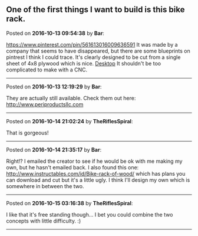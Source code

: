 ## One of the first things I want to build is this bike rack.
Posted on **2016-10-13 09:54:38** by **Bar**:

https://www.pinterest.com/pin/561613016009636591          It was made by a company that seems to have disappeared, but there are some blueprints on pintrest I think I could trace. It's clearly designed to be cut from a single sheet of 4x8 plywood which is nice. [Desktop](/images/td/tdot_desktop.png.jpg)  It shouldn't be too complicated to make with a CNC.

---

Posted on **2016-10-13 12:19:29** by **Bar**:

They are actually still available. Check them out here: http://www.periproductsllc.com

---

Posted on **2016-10-14 21:02:24** by **TheRiflesSpiral**:

That is gorgeous!

---

Posted on **2016-10-14 21:35:17** by **Bar**:

Right!? I emailed the creator to see if he would be ok with me making my own, but he hasn't emailed back. I also found this one: http://www.instructables.com/id/Bike-rack-of-wood/ which has plans you can download and cut but it's a little ugly. I think I'll design my own which is somewhere in between the two.

---

Posted on **2016-10-15 03:16:38** by **TheRiflesSpiral**:

I like that it's free standing though... I bet you could combine the two concepts with little difficulty. :)

---

